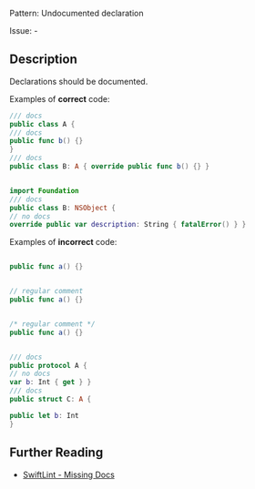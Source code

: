 Pattern: Undocumented declaration

Issue: -

## Description

Declarations should be documented.

Examples of **correct** code:
```swift
/// docs
public class A {
/// docs
public func b() {}
}
/// docs
public class B: A { override public func b() {} }


import Foundation
/// docs
public class B: NSObject {
// no docs
override public var description: String { fatalError() } }

```
Examples of **incorrect** code:
```swift

public func a() {}


// regular comment
public func a() {}


/* regular comment */
public func a() {}


/// docs
public protocol A {
// no docs
var b: Int { get } }
/// docs
public struct C: A {

public let b: Int
}

```

## Further Reading

* [SwiftLint - Missing Docs](https://realm.github.io/SwiftLint/missing_docs.html)